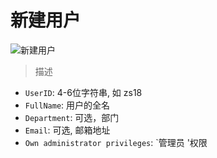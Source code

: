 # 新建用户

![新建用户](_media/add_user.png)

> 描述

- `UserID`: 4-6位字符串, 如 zs18
- `FullName`: 用户的全名
- `Department`: 可选，部门
- `Email`: 可选, 邮箱地址
- `Own administrator privileges`: `管理员 '权限
